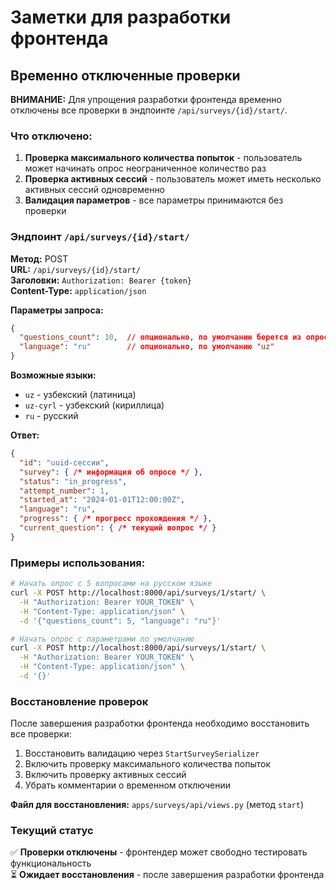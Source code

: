 # Заметки для разработки фронтенда

## Временно отключенные проверки

**ВНИМАНИЕ:** Для упрощения разработки фронтенда временно отключены все проверки в эндпоинте `/api/surveys/{id}/start/`.

### Что отключено:

1. **Проверка максимального количества попыток** - пользователь может начинать опрос неограниченное количество раз
2. **Проверка активных сессий** - пользователь может иметь несколько активных сессий одновременно
3. **Валидация параметров** - все параметры принимаются без проверки

### Эндпоинт `/api/surveys/{id}/start/`

**Метод:** POST  
**URL:** `/api/surveys/{id}/start/`  
**Заголовки:** `Authorization: Bearer {token}`  
**Content-Type:** `application/json`

**Параметры запроса:**
```json
{
  "questions_count": 10,  // опционально, по умолчанию берется из опроса
  "language": "ru"        // опционально, по умолчанию "uz"
}
```

**Возможные языки:**
- `uz` - узбекский (латиница)
- `uz-cyrl` - узбекский (кириллица)  
- `ru` - русский

**Ответ:**
```json
{
  "id": "uuid-сессии",
  "survey": { /* информация об опросе */ },
  "status": "in_progress",
  "attempt_number": 1,
  "started_at": "2024-01-01T12:00:00Z",
  "language": "ru",
  "progress": { /* прогресс прохождения */ },
  "current_question": { /* текущий вопрос */ }
}
```

### Примеры использования:

```bash
# Начать опрос с 5 вопросами на русском языке
curl -X POST http://localhost:8000/api/surveys/1/start/ \
  -H "Authorization: Bearer YOUR_TOKEN" \
  -H "Content-Type: application/json" \
  -d '{"questions_count": 5, "language": "ru"}'

# Начать опрос с параметрами по умолчанию
curl -X POST http://localhost:8000/api/surveys/1/start/ \
  -H "Authorization: Bearer YOUR_TOKEN" \
  -H "Content-Type: application/json" \
  -d '{}'
```

### Восстановление проверок

После завершения разработки фронтенда необходимо восстановить все проверки:

1. Восстановить валидацию через `StartSurveySerializer`
2. Включить проверку максимального количества попыток
3. Включить проверку активных сессий
4. Убрать комментарии о временном отключении

**Файл для восстановления:** `apps/surveys/api/views.py` (метод `start`)

### Текущий статус

✅ **Проверки отключены** - фронтендер может свободно тестировать функциональность  
⏳ **Ожидает восстановления** - после завершения разработки фронтенда
